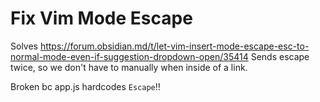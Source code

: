 # Fix Vim Mode Escape

Solves https://forum.obsidian.md/t/let-vim-insert-mode-escape-esc-to-normal-mode-even-if-suggestion-dropdown-open/35414
Sends escape twice, so we don't have to manually when inside of a link.


Broken bc app.js hardcodes `Escape`!!
